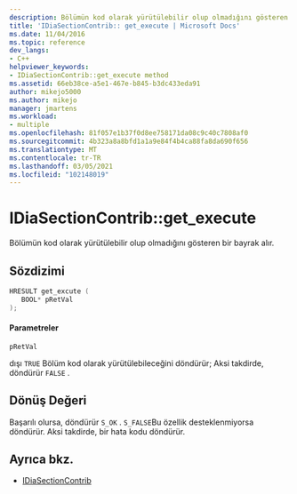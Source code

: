 ```yaml
---
description: Bölümün kod olarak yürütülebilir olup olmadığını gösteren bir bayrak alır.
title: 'IDiaSectionContrib:: get_execute | Microsoft Docs'
ms.date: 11/04/2016
ms.topic: reference
dev_langs:
- C++
helpviewer_keywords:
- IDiaSectionContrib::get_execute method
ms.assetid: 66eb38ce-a5e1-467e-b845-b3dc433eda91
author: mikejo5000
ms.author: mikejo
manager: jmartens
ms.workload:
- multiple
ms.openlocfilehash: 81f057e1b37f0d8ee758171da08c9c40c7808af0
ms.sourcegitcommit: 4b323a8a8bfd1a1a9e84f4b4ca88fa8da690f656
ms.translationtype: MT
ms.contentlocale: tr-TR
ms.lasthandoff: 03/05/2021
ms.locfileid: "102148019"
---
```

# <a name="idiasectioncontribget_execute"></a>IDiaSectionContrib::get_execute
Bölümün kod olarak yürütülebilir olup olmadığını gösteren bir bayrak alır.

## <a name="syntax"></a>Sözdizimi

```C++
HRESULT get_excute ( 
   BOOL* pRetVal
);
```

#### <a name="parameters"></a>Parametreler
 `pRetVal`

dışı `TRUE` Bölüm kod olarak yürütülebileceğini döndürür; Aksi takdirde, döndürür `FALSE` .

## <a name="return-value"></a>Dönüş Değeri
 Başarılı olursa, döndürür `S_OK` . `S_FALSE`Bu özellik desteklenmiyorsa döndürür. Aksi takdirde, bir hata kodu döndürür.

## <a name="see-also"></a>Ayrıca bkz.
- [IDiaSectionContrib](../../debugger/debug-interface-access/idiasectioncontrib.md)
